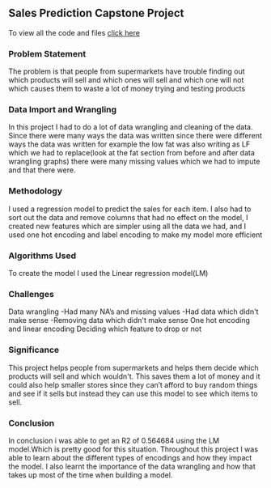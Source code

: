 ## Sales Prediction Capstone Project
To view all the code and files [click here](https://github.com/amaheshwari01/Machine-learning.github.io.git) 


### Problem Statement
The problem is that people from supermarkets have trouble finding out which products will sell and which ones will sell and which one will not which causes them to waste a lot of money trying and testing products
### Data Import and Wrangling
In this project I had to do a lot of data wrangling and cleaning of the data. Since there were many ways the data was written since there were different ways the data was written for example the low fat was also writing as LF which we had to replace(look at the fat section from before and after data wrangling graphs) there were many missing values which we had to impute and that there were.
### Methodology 
I used a regression model to predict the sales for each item. I also had to sort out the data and remove columns  that had no effect on the model, I created new features which are simpler using all the data we had, and I used one hot encoding and label encoding to make my model more efficient
### Algorithms Used
To create the model I used the Linear regression model(LM) 
### Challenges
Data wrangling
-Had many NA’s and missing values
-Had data which didn't make sense
-Removing data which didn't make sense
One hot encoding and linear encoding
Deciding which feature to drop or not
### Significance
This project helps people from supermarkets and helps them decide which products will sell and which wouldn't. This saves them a lot of money and it could also help smaller stores since they can’t afford to buy random things and see if it sells but instead they can use this model to see which items to sell.
### Conclusion 
In conclusion i was able to get an R2 of 0.564684 using the LM model.Which is pretty good for this situation. Throughout this project I was able to learn about the different types of encodings and how they impact the model. I also learnt the importance of the data wrangling and how that takes up most of the time when building a model.

